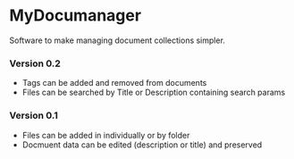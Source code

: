 # MyDocumanager

Software to make managing document collections simpler.

### Version 0.2

* Tags can be added and removed from documents
* Files can be searched by Title or Description containing search params

### Version 0.1

* Files can be added in individually or by folder
* Docmuent data can be edited (description or title) and preserved
